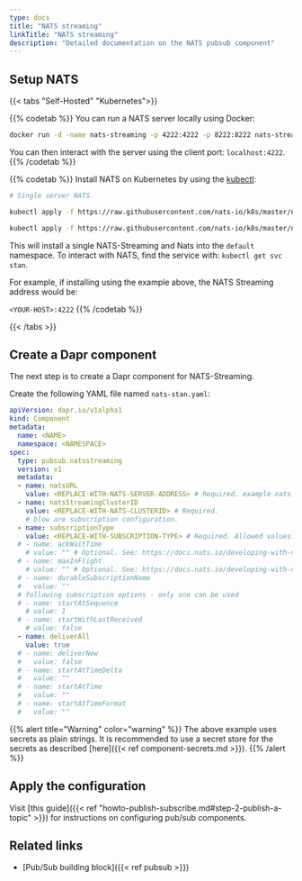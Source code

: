 ```yaml
---
type: docs
title: "NATS streaming"
linkTitle: "NATS streaming"
description: "Detailed documentation on the NATS pubsub component"
---
```


## Setup NATS

{{< tabs "Self-Hosted" "Kubernetes">}}

{{% codetab %}}
You can run a NATS server locally using Docker:

```bash
docker run -d -name nats-streaming -p 4222:4222 -p 8222:8222 nats-streaming
```

You can then interact with the server using the client port: `localhost:4222`.
{{% /codetab %}}

{{% codetab %}}
Install NATS on Kubernetes by using the [kubectl](https://docs.nats.io/nats-on-kubernetes/minimal-setup):

```bash
# Single server NATS

kubectl apply -f https://raw.githubusercontent.com/nats-io/k8s/master/nats-server/single-server-nats.yml

kubectl apply -f https://raw.githubusercontent.com/nats-io/k8s/master/nats-streaming-server/single-server-stan.yml
```

This will install a single NATS-Streaming and Nats into the `default` namespace. To interact with NATS, find the service with: `kubectl get svc stan`.

For example, if installing using the example above, the NATS Streaming address would be:

`<YOUR-HOST>:4222`
{{% /codetab %}}

{{< /tabs >}}

## Create a Dapr component

The next step is to create a Dapr component for NATS-Streaming.

Create the following YAML file named `nats-stan.yaml`:

```yaml
apiVersion: dapr.io/v1alpha1
kind: Component
metadata:
  name: <NAME>
  namespace: <NAMESPACE>
spec:
  type: pubsub.natsstreaming
  version: v1
  metadata:
  - name: natsURL
    value: <REPLACE-WITH-NATS-SERVER-ADDRESS> # Required. example nats://localhost:4222
  - name: natsStreamingClusterID
    value: <REPLACE-WITH-NATS-CLUSTERID> # Required.
    # blow are subscription configuration.
  - name: subscriptionType
    value: <REPLACE-WITH-SUBSCRIPTION-TYPE> # Required. Allowed values: topic, queue.
  # - name: ackWaitTime
    # value: "" # Optional. See: https://docs.nats.io/developing-with-nats-streaming/acks#acknowledgements
  # - name: maxInFlight
    # value: "" # Optional. See: https://docs.nats.io/developing-with-nats-streaming/acks#acknowledgements
  # - name: durableSubscriptionName
  #   value: ""
  # following subscription options - only one can be used
  # - name: startAtSequence
    # value: 1
  # - name: startWithLastReceived
    # value: false
  - name: deliverAll
    value: true
  # - name: deliverNew
  #   value: false
  # - name: startAtTimeDelta
  #   value: ""
  # - name: startAtTime
  #   value: ""
  # - name: startAtTimeFormat
  #   value: ""
```

{{% alert title="Warning" color="warning" %}}
The above example uses secrets as plain strings. It is recommended to use a secret store for the secrets as described [here]({{< ref component-secrets.md >}}).
{{% /alert %}}

## Apply the configuration

Visit [this guide]({{< ref "howto-publish-subscribe.md#step-2-publish-a-topic" >}}) for instructions on configuring pub/sub components.

## Related links
- [Pub/Sub building block]({{< ref pubsub >}})
